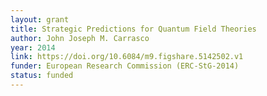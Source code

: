 ```yaml
---
layout: grant
title: Strategic Predictions for Quantum Field Theories
author: John Joseph M. Carrasco
year: 2014
link: https://doi.org/10.6084/m9.figshare.5142502.v1
funder: European Research Commission (ERC-StG-2014)
status: funded
---
```

